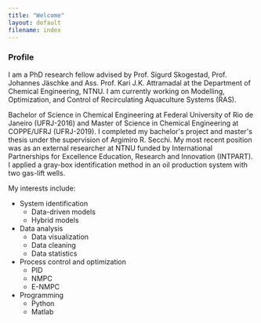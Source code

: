 ```yaml
---
title: "Welcome"
layout: default
filename: index
--- 
```


### Profile

I am a PhD research fellow advised by Prof. Sigurd Skogestad, Prof. Johannes Jäschke and Ass. Prof. Kari J.K. Attramadal at the Department of Chemical Engineering, NTNU. I am currently working on Modelling, Optimization, and Control of Recirculating Aquaculture Systems (RAS).

Bachelor of Science in Chemical Engineering at Federal University of Rio de Janeiro (UFRJ-2016) and Master of Science in Chemical Engineering at COPPE/UFRJ (UFRJ-2019).  I completed my bachelor's project and master's thesis under the supervision of Argimiro R. Secchi. My most recent position was as an external researcher at NTNU funded by International Partnerships for Excellence Education, Research and Innovation (INTPART). I applied a gray-box identification method in an oil production system with two gas-lift wells. 

My interests include:

* System identification
    * Data-driven models
    * Hybrid models
* Data analysis
    * Data visualization
    * Data cleaning
    * Data statistics
* Process control and optimization
    * PID
    * NMPC
    * E-NMPC
* Programming
    * Python
    * Matlab



<!--
### Something I just started to work on...
[SAS programming course](https://www.sas.com/en_us/home.html)\-->





